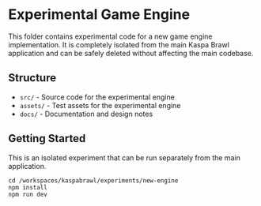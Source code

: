 # Experimental Game Engine

This folder contains experimental code for a new game engine implementation. It is completely isolated from the main Kaspa Brawl application and can be safely deleted without affecting the main codebase.

## Structure

- `src/` - Source code for the experimental engine
- `assets/` - Test assets for the experimental engine
- `docs/` - Documentation and design notes

## Getting Started

This is an isolated experiment that can be run separately from the main application.

```
cd /workspaces/kaspabrawl/experiments/new-engine
npm install
npm run dev
```
